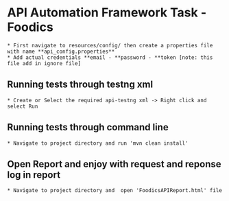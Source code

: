 # API Automation Framework Task - Foodics

    * First navigate to resources/config/ then create a properties file with name **api_config.properties**
    * Add actual credentials **email - **password - **token [note: this file add in ignore file] 

## Running tests through testng xml

    * Create or Select the required api-testng xml -> Right click and select Run

## Running tests through command line  

    * Navigate to project directory and run 'mvn clean install'

## Open Report and enjoy with request and reponse log in report 

    * Navigate to project directory and  open 'FoodicsAPIReport.html' file
